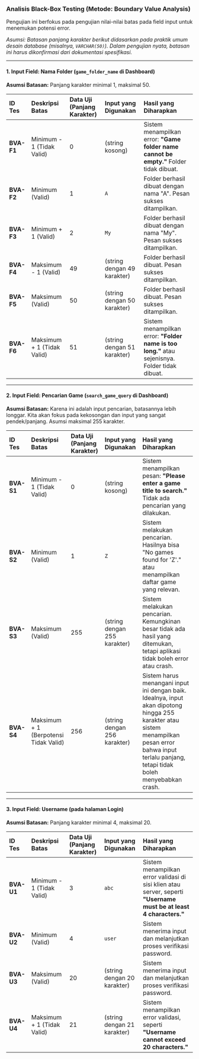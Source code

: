 ### Analisis Black-Box Testing (Metode: Boundary Value Analysis)

Pengujian ini berfokus pada pengujian nilai-nilai batas pada field input untuk menemukan potensi error.

*Asumsi: Batasan panjang karakter berikut didasarkan pada praktik umum desain database (misalnya, `VARCHAR(50)`). Dalam pengujian nyata, batasan ini harus dikonfirmasi dari dokumentasi spesifikasi.*

---

#### 1. Input Field: Nama Folder (`game_folder_name` di Dashboard)

**Asumsi Batasan:** Panjang karakter minimal 1, maksimal 50.

| ID Tes | Deskripsi Batas | Data Uji (Panjang Karakter) | Input yang Digunakan | Hasil yang Diharapkan |
| :--- | :--- | :--- | :--- | :--- |
| **BVA-F1** | Minimum - 1 (Tidak Valid) | 0 | (string kosong) | Sistem menampilkan error: **"Game folder name cannot be empty."** Folder tidak dibuat. |
| **BVA-F2** | Minimum (Valid) | 1 | `A` | Folder berhasil dibuat dengan nama "A". Pesan sukses ditampilkan. |
| **BVA-F3** | Minimum + 1 (Valid) | 2 | `My` | Folder berhasil dibuat dengan nama "My". Pesan sukses ditampilkan. |
| **BVA-F4** | Maksimum - 1 (Valid) | 49 | (string dengan 49 karakter) | Folder berhasil dibuat. Pesan sukses ditampilkan. |
| **BVA-F5** | Maksimum (Valid) | 50 | (string dengan 50 karakter) | Folder berhasil dibuat. Pesan sukses ditampilkan. |
| **BVA-F6** | Maksimum + 1 (Tidak Valid) | 51 | (string dengan 51 karakter) | Sistem menampilkan error: **"Folder name is too long."** atau sejenisnya. Folder tidak dibuat. |

---

#### 2. Input Field: Pencarian Game (`search_game_query` di Dashboard)

**Asumsi Batasan:** Karena ini adalah input pencarian, batasannya lebih longgar. Kita akan fokus pada kekosongan dan input yang sangat pendek/panjang. Asumsi maksimal 255 karakter.

| ID Tes | Deskripsi Batas | Data Uji (Panjang Karakter) | Input yang Digunakan | Hasil yang Diharapkan |
| :--- | :--- | :--- | :--- | :--- |
| **BVA-S1** | Minimum - 1 (Tidak Valid) | 0 | (string kosong) | Sistem menampilkan pesan: **"Please enter a game title to search."** Tidak ada pencarian yang dilakukan. |
| **BVA-S2** | Minimum (Valid) | 1 | `Z` | Sistem melakukan pencarian. Hasilnya bisa "No games found for 'Z'." atau menampilkan daftar game yang relevan. |
| **BVA-S3** | Maksimum (Valid) | 255 | (string dengan 255 karakter) | Sistem melakukan pencarian. Kemungkinan besar tidak ada hasil yang ditemukan, tetapi aplikasi tidak boleh error atau crash. |
| **BVA-S4** | Maksimum + 1 (Berpotensi Tidak Valid) | 256 | (string dengan 256 karakter) | Sistem harus menangani input ini dengan baik. Idealnya, input akan dipotong hingga 255 karakter atau sistem menampilkan pesan error bahwa input terlalu panjang, tetapi tidak boleh menyebabkan crash. |

---

#### 3. Input Field: Username (pada halaman Login)

**Asumsi Batasan:** Panjang karakter minimal 4, maksimal 20.

| ID Tes | Deskripsi Batas | Data Uji (Panjang Karakter) | Input yang Digunakan | Hasil yang Diharapkan |
| :--- | :--- | :--- | :--- | :--- |
| **BVA-U1** | Minimum - 1 (Tidak Valid) | 3 | `abc` | Sistem menampilkan error validasi di sisi klien atau server, seperti **"Username must be at least 4 characters."** |
| **BVA-U2** | Minimum (Valid) | 4 | `user` | Sistem menerima input dan melanjutkan proses verifikasi password. |
| **BVA-U3** | Maksimum (Valid) | 20 | (string dengan 20 karakter) | Sistem menerima input dan melanjutkan proses verifikasi password. |
| **BVA-U4** | Maksimum + 1 (Tidak Valid) | 21 | (string dengan 21 karakter) | Sistem menampilkan error validasi, seperti **"Username cannot exceed 20 characters."** |
